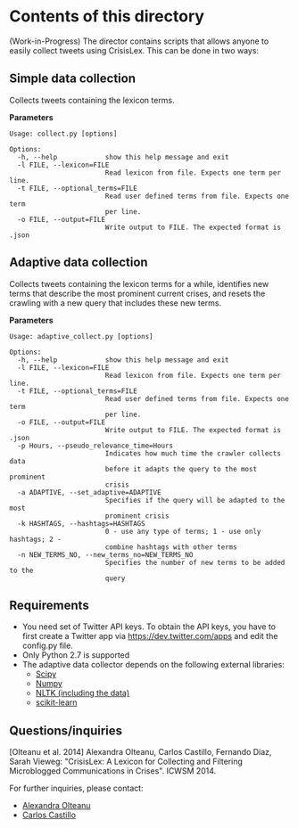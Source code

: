 Contents of this directory
==========================
(Work-in-Progress) The director contains scripts that allows anyone to easily collect tweets using CrisisLex. This can be done in two ways:

Simple data collection
----------------------
Collects tweets containing the lexicon terms.

**Parameters**

```
Usage: collect.py [options]

Options:
  -h, --help            show this help message and exit
  -l FILE, --lexicon=FILE
                        Read lexicon from file. Expects one term per line.
  -t FILE, --optional_terms=FILE
                        Read user defined terms from file. Expects one term
                        per line.
  -o FILE, --output=FILE
                        Write output to FILE. The expected format is .json
```

Adaptive data collection
------------------------
Collects tweets containing the lexicon terms for a while, identifies new terms that describe the most prominent current crises, and resets the crawling with a new query that includes these new terms. 

**Parameters**

```
Usage: adaptive_collect.py [options]

Options:
  -h, --help            show this help message and exit
  -l FILE, --lexicon=FILE
                        Read lexicon from file. Expects one term per line.
  -t FILE, --optional_terms=FILE
                        Read user defined terms from file. Expects one term
                        per line.
  -o FILE, --output=FILE
                        Write output to FILE. The expected format is .json
  -p Hours, --pseudo_relevance_time=Hours
                        Indicates how much time the crawler collects data
                        before it adapts the query to the most prominent
                        crisis
  -a ADAPTIVE, --set_adaptive=ADAPTIVE
                        Specifies if the query will be adapted to the most
                        prominent crisis
  -k HASHTAGS, --hashtags=HASHTAGS
                        0 - use any type of terms; 1 - use only hashtags; 2 -
                        combine hashtags with other terms
  -n NEW_TERMS_NO, --new_terms_no=NEW_TERMS_NO
                        Specifies the number of new terms to be added to the
                        query
```

Requirements
------------
 * You need set of Twitter API keys. To obtain the API keys, you have to first create a Twitter app via https://dev.twitter.com/apps and edit the config.py file. 
 * Only Python 2.7 is supported
 * The adaptive data collector depends on the following external libraries:
    * [Scipy](http://www.scipy.org)
    * [Numpy](http://www.numpy.org)
    * [NLTK (including the data)](http://www.nltk.org)
    * [scikit-learn](http://scikit-learn.org)

Questions/inquiries
-------------------

[Olteanu et al. 2014]
Alexandra Olteanu, Carlos Castillo, Fernando Diaz, Sarah Vieweg:
"CrisisLex: A Lexicon for Collecting and Filtering Microblogged
Communications in Crises". ICWSM 2014.

For further inquiries, please contact:
 * [Alexandra Olteanu](mailto:alexandra.olteanu@epfl.ch)
 * [Carlos Castillo](mailto:chato@acm.org)
